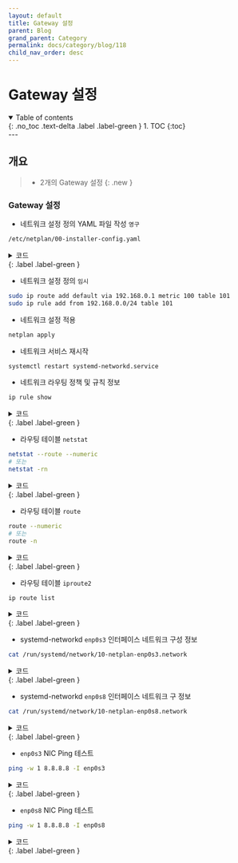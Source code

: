 ```yaml
---
layout: default
title: Gateway 설정
parent: Blog
grand_parent: Category
permalink: docs/category/blog/118
child_nav_order: desc
---
```

# Gateway 설정
<details open markdown="block">
  <summary>
    Table of contents
  </summary>
  {: .no_toc .text-delta .label .label-green }
1. TOC
{:toc}
</details>
---

## 개요

> - 2개의 Gateway 설정
{: .new }

### Gateway 설정

- 네트워크 설정 정의 YAML 파일 작성 `영구`

```bash
/etc/netplan/00-installer-config.yaml
```

<details markdown="block">
  <summary>
    코드
  </summary>
  {: .text-delta }
  
```bash
# This is the network config written by 'subiquity'
network:
  version: 2
  renderer: networkd
  ethernets:
    enp0s3:
      dhcp4: false
      dhcp6: false
      optional: true
      addresses: [ 192.168.0.35/24 ]
      gateway4: 192.168.0.1
      nameservers:
        addresses: [ 164.124.101.2, 210.220.163.82, 1.1.1.1, 8.8.8.8 ]
      routes:
        - to: 0.0.0.0/0
          via: 192.168.0.1
          metric: 100
          table: 101
      routing-policy:
        - from: 192.168.0.0/24
          table: 101
    enp0s8:
      dhcp4: false
      dhcp6: false
      optional: true
      addresses: [ 172.16.0.6/24 ]
      gateway4: 172.16.0.1
      nameservers:
        addresses: [ 164.124.101.2, 210.220.163.82, 1.1.1.1, 8.8.8.8 ]
```

</details>
{: .label .label-green }

- 네트워크 설정 정의 `임시`

```bash
sudo ip route add default via 192.168.0.1 metric 100 table 101
sudo ip rule add from 192.168.0.0/24 table 101
```

- 네트워크 설정 적용

```bash
netplan apply
```

- 네트워크 서비스 재시작

```bash
systemctl restart systemd-networkd.service
```

- 네트워크 라우팅 정책 및 규칙 정보

```bash
ip rule show
```

<details markdown="block">
  <summary>
    코드
  </summary>
  {: .text-delta }

```bash
0:      from all lookup local
0:      from 192.168.0.0/24 lookup 101
32766:  from all lookup main
32767:  from all lookup default
```

</details>
{: .label .label-green }

- 라우팅 테이블 `netstat`

```bash
netstat --route --numeric
# 또는
netstat -rn
```

<details markdown="block">
  <summary>
    코드
  </summary>
  {: .text-delta }

```bash
Kernel IP routing table
Destination     Gateway         Genmask         Flags   MSS Window  irtt Iface
0.0.0.0         172.16.0.1      0.0.0.0         UG        0 0          0 enp0s8
0.0.0.0         192.168.0.1     0.0.0.0         UG        0 0          0 enp0s3
172.16.0.0      0.0.0.0         255.255.255.0   U         0 0          0 enp0s8
192.168.0.0     0.0.0.0         255.255.255.0   U         0 0          0 enp0s3
```

</details>
{: .label .label-green }

- 라우팅 테이블 `route`

```bash
route --numeric
# 또는
route -n
```

<details markdown="block">
  <summary>
    코드
  </summary>
  {: .text-delta }

```bash
Kernel IP routing table
Destination     Gateway         Genmask         Flags Metric Ref    Use Iface
0.0.0.0         192.168.0.1     0.0.0.0         UG    0      0        0 enp0s3
0.0.0.0         172.16.0.1      0.0.0.0         UG    0      0        0 enp0s8
172.16.0.0      0.0.0.0         255.255.255.0   U     0      0        0 enp0s8
192.168.0.0     0.0.0.0         255.255.255.0   U     0      0        0 enp0s3
```

</details>
{: .label .label-green }

- 라우팅 테이블 `iproute2`

```bash
ip route list
```

<details markdown="block">
  <summary>
    코드
  </summary>
  {: .text-delta }

```
default via 192.168.0.1 dev enp0s3 proto static
default via 172.16.0.1 dev enp0s8 proto static
172.16.0.0/24 dev enp0s8 proto kernel scope link src 172.16.0.6
192.168.0.0/24 dev enp0s3 proto kernel scope link src 192.168.0.35
```

</details>
{: .label .label-green }


- systemd-networkd `enp0s3` 인터페이스 네트워크 구성 정보

```bash
cat /run/systemd/network/10-netplan-enp0s3.network
```

<details markdown="block">
  <summary>
    코드
  </summary>
  {: .text-delta }

```bash
[Match]
Name=enp0s3

[Link]
RequiredForOnline=no

[Network]
LinkLocalAddressing=ipv6
Address=192.168.0.35/24
Gateway=192.168.0.1
DNS=164.124.101.2
DNS=210.220.163.82
DNS=1.1.1.1
DNS=8.8.8.8

[Route]
Destination=0.0.0.0/0
Gateway=192.168.0.1
Metric=100
Table=101

[RoutingPolicyRule]
From=192.168.0.0/24
Table=101
```

</details>
{: .label .label-green }

- systemd-networkd `enp0s8` 인터페이스 네트워크 구 정보

```bash
cat /run/systemd/network/10-netplan-enp0s8.network
```

<details markdown="block">
  <summary>
    코드
  </summary>
  {: .text-delta }

```bash
[Match]
Name=enp0s8

[Link]
RequiredForOnline=no

[Network]
LinkLocalAddressing=ipv6
Address=172.16.0.6/24
Gateway=172.16.0.1
DNS=164.124.101.2
DNS=210.220.163.82
DNS=1.1.1.1
DNS=8.8.8.8
```

</details>
{: .label .label-green }

- `enp0s3` NIC Ping 테스트

```bash
ping -w 1 8.8.8.8 -I enp0s3
```

<details markdown="block">
  <summary>
    코드
  </summary>
  {: .text-delta }

```bash
PING 8.8.8.8 (8.8.8.8) from 192.168.0.35 enp0s3: 56(84) bytes of data.
64 bytes from 8.8.8.8: icmp_seq=1 ttl=56 time=34.0 ms

--- 8.8.8.8 ping statistics ---
1 packets transmitted, 1 received, 0% packet loss, time 0ms
rtt min/avg/max/mdev = 34.003/34.003/34.003/0.000 ms
```

</details>
{: .label .label-green }

- `enp0s8` NIC Ping 테스트

```bash
ping -w 1 8.8.8.8 -I enp0s8
```

<details markdown="block">
  <summary>
    코드
  </summary>
  {: .text-delta }

```bash
PING 8.8.8.8 (8.8.8.8) from 172.16.0.6 enp0s8: 56(84) bytes of data.
64 bytes from 8.8.8.8: icmp_seq=1 ttl=55 time=32.2 ms

--- 8.8.8.8 ping statistics ---
1 packets transmitted, 1 received, 0% packet loss, time 0ms
rtt min/avg/max/mdev = 32.240/32.240/32.240/0.000 ms
```

> Gateway 메트릭 설정 안된 경우
```bash
PING 8.8.8.8 (8.8.8.8) from 172.16.0.6 enp0s8: 56(84) bytes of data.

--- 8.8.8.8 ping statistics ---
1 packets transmitted, 0 received, 100% packet loss, time 0ms
```
>
{: .important}

</details>
{: .label .label-green }
